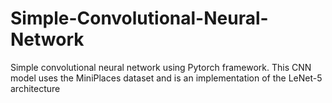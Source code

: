 # Simple-Convolutional-Neural-Network
Simple convolutional neural network using Pytorch framework. This CNN model uses the MiniPlaces dataset and is an implementation of the LeNet-5 architecture
